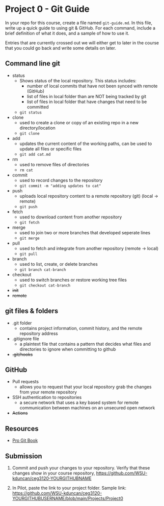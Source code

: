 # Project 0 - Git Guide

In your repo for this course, create a file named `git-guide.md`. In this file, write up a quick guide to using git & GitHub. For each command, include a brief definition of what it does, and a sample of how to use it.

Entries that are currently crossed out we will either get to later in the course that you could go back and write some details on later.

## Command line git

- status
  - Shows status of the local repository. This status includes:
    - number of local commits that have not been synced with remote (GitHub)
    - list of files in local folder than are NOT being tracked by git
    - list of files in local folder that have changes that need to be committed
  - `git status`
- clone
  - used to create a clone or copy of an existing repo in a new directory/location
  - `git clone`
- add
  - updates the current content of the working paths, can be used to update all files or specific files
  - `git add cat.md`
- rm
  - used to remove files of directories
  - `rm cat`
- commit
  - used to record changes to the repository
  - `git commit -m "adding updates to cat"`
- push
  - uploads local repository content to a remote repository (git) (local -> remote)
  - `git push`
- fetch
  - used to download content from another repository
  - `git fetch`
- merge
  - used to join two or more branches that developed seperate lines
  - `git merge`
- pull
  - used to fetch and integrate from another repository (remote -> local)
  - `git pull`
- branch
  - used to list, create, or delete branches
  - `git branch cat-branch`
- checkout
  - used to switch branches or restore working tree files
  - `git checkout cat-branch`
- ~~init~~
- ~~remote~~

## git files & folders

- .git folder
  -  contains project information, commit history, and the remote repository address
- .gitignore file
  - a plaintext file that contains a pattern that decides what files and directories to ignore when committing to github
- ~~.git/hooks~~

## GitHub

- Pull requests
  - allows you to request that your local repository grab the changes from your remote repository
- SSH authentication to repositories
  - a secure network that uses a key based system for remote communication between machines on an unsecured open network 
- ~~Actions~~

## Resources

- [Pro Git Book](https://git-scm.com/book/en/v2)

## Submission

1. Commit and push your changes to your repository. Verify that these changes show in your course repository, https://github.com/WSU-kduncan/ceg3120-YOURGITHUBNAME

2. In Pilot, paste the link to your project folder. Sample link: https://github.com/WSU-kduncan/ceg3120-YOURGITHUBUSERNAME/blob/main/Projects/Project0
